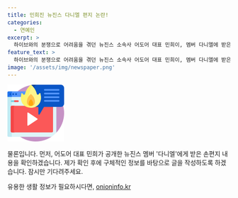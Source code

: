 ```yaml
---
title: 민희진 뉴진스 다니엘 편지 논란!
categories:
  - 연예인
excerpt: >
  하이브와의 분쟁으로 어려움을 겪던 뉴진스 소속사 어도어 대표 민희이, 멤버 다니엘에 받은 손편지 공개로 관심을 모은다. 하이브와의 갈등 속에서도 멤버들 간의 소중한 소통이 이뤄지고 있는 가운데, 뉴진스의 팬들은 해당 손편지에 대한 궁금증을 풀어가고 있다.
feature_text: >
  하이브와의 분쟁으로 어려움을 겪던 뉴진스 소속사 어도어 대표 민희이, 멤버 다니엘에 받은 손편지 공개로 관심을 모은다. 하이브와의 갈등 속에서도 멤버들 간의 소중한 소통이 이뤄지고 있는 가운데, 뉴진스의 팬들은 해당 손편지에 대한 궁금증을 풀어가고 있다.
image: '/assets/img/newspaper.png'
---
```


<p><img src="/assets/img/news.png" alt="rentncar 속보" /></p>

<p>물론입니다. 먼저, 어도어 대표 민희가 공개한 뉴진스 멤버 '다니엘'에게 받은 손편지 내용을 확인하겠습니다. 제가 확인 후에 구체적인 정보를 바탕으로 글을 작성하도록 하겠습니다. 잠시만 기다려주세요.</p>
유용한 생활 정보가 필요하시다면, <a href="https://onioninfo.kr" rel="dofollow">onioninfo.kr</a>


